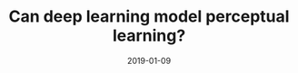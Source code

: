 ---
title: "Can deep learning model perceptual learning?"
collection: publications
permalink: /publication/2019-01-09-vpl_deep_jc
date: 2019-01-09
venue: 'Journal of Neuroscience'
paperurl: 'https://www.jneurosci.org/content/39/2/194.abstract'
citation: 'Bakhtiari, S. (2019). Can deep learning model perceptual learning?. Journal of Neuroscience, 39(2), 194-196.'
---